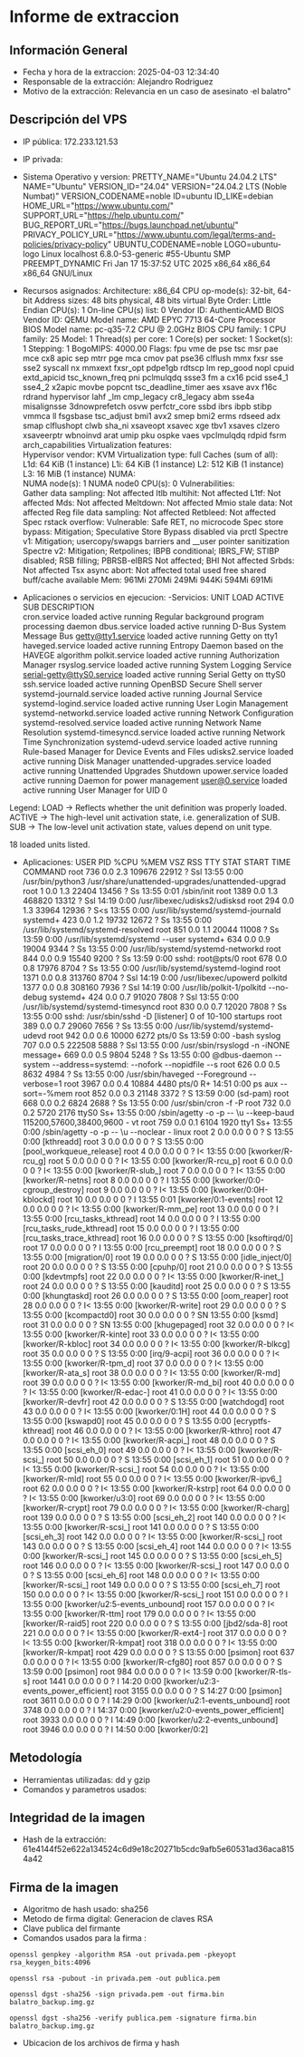 # Informe de extraccion

## Información General

- Fecha y hora de la extraccion: 2025-04-03 12:34:40
- Responsable de la extracción: Alejandro Rodriguez
- Motivo de la extracción: Relevancia en un caso de asesinato ·el balatro"

## Descripción del VPS

- IP pública: 172.233.121.53
- IP privada:
- Sistema Operativo y version: PRETTY_NAME="Ubuntu 24.04.2 LTS"
NAME="Ubuntu"
VERSION_ID="24.04"
VERSION="24.04.2 LTS (Noble Numbat)"
VERSION_CODENAME=noble
ID=ubuntu
ID_LIKE=debian
HOME_URL="https://www.ubuntu.com/"
SUPPORT_URL="https://help.ubuntu.com/"
BUG_REPORT_URL="https://bugs.launchpad.net/ubuntu/"
PRIVACY_POLICY_URL="https://www.ubuntu.com/legal/terms-and-policies/privacy-policy"
UBUNTU_CODENAME=noble
LOGO=ubuntu-logo
Linux localhost 6.8.0-53-generic #55-Ubuntu SMP PREEMPT_DYNAMIC Fri Jan 17 15:37:52 UTC 2025 x86_64 x86_64 x86_64 GNU/Linux
- Recursos asignados: Architecture:             x86_64
  CPU op-mode(s):         32-bit, 64-bit
  Address sizes:          48 bits physical, 48 bits virtual
  Byte Order:             Little Endian
CPU(s):                   1
  On-line CPU(s) list:    0
Vendor ID:                AuthenticAMD
  BIOS Vendor ID:         QEMU
  Model name:             AMD EPYC 7713 64-Core Processor
    BIOS Model name:      pc-q35-7.2  CPU @ 2.0GHz
    BIOS CPU family:      1
    CPU family:           25
    Model:                1
    Thread(s) per core:   1
    Core(s) per socket:   1
    Socket(s):            1
    Stepping:             1
    BogoMIPS:             4000.00
    Flags:                fpu vme de pse tsc msr pae mce cx8 apic sep mtrr pge mca cmov pat pse36 clflush mmx fxsr sse sse2 syscall 
                          nx mmxext fxsr_opt pdpe1gb rdtscp lm rep_good nopl cpuid extd_apicid tsc_known_freq pni pclmulqdq ssse3 fm
                          a cx16 pcid sse4_1 sse4_2 x2apic movbe popcnt tsc_deadline_timer aes xsave avx f16c rdrand hypervisor lahf
                          _lm cmp_legacy cr8_legacy abm sse4a misalignsse 3dnowprefetch osvw perfctr_core ssbd ibrs ibpb stibp vmmca
                          ll fsgsbase tsc_adjust bmi1 avx2 smep bmi2 erms rdseed adx smap clflushopt clwb sha_ni xsaveopt xsavec xge
                          tbv1 xsaves clzero xsaveerptr wbnoinvd arat umip pku ospke vaes vpclmulqdq rdpid fsrm arch_capabilities
Virtualization features:  
  Hypervisor vendor:      KVM
  Virtualization type:    full
Caches (sum of all):      
  L1d:                    64 KiB (1 instance)
  L1i:                    64 KiB (1 instance)
  L2:                     512 KiB (1 instance)
  L3:                     16 MiB (1 instance)
NUMA:                     
  NUMA node(s):           1
  NUMA node0 CPU(s):      0
Vulnerabilities:          
  Gather data sampling:   Not affected
  Itlb multihit:          Not affected
  L1tf:                   Not affected
  Mds:                    Not affected
  Meltdown:               Not affected
  Mmio stale data:        Not affected
  Reg file data sampling: Not affected
  Retbleed:               Not affected
  Spec rstack overflow:   Vulnerable: Safe RET, no microcode
  Spec store bypass:      Mitigation; Speculative Store Bypass disabled via prctl
  Spectre v1:             Mitigation; usercopy/swapgs barriers and __user pointer sanitization
  Spectre v2:             Mitigation; Retpolines; IBPB conditional; IBRS_FW; STIBP disabled; RSB filling; PBRSB-eIBRS Not affected; 
                          BHI Not affected
  Srbds:                  Not affected
  Tsx async abort:        Not affected
               total        used        free      shared  buff/cache   available
Mem:           961Mi       270Mi       249Mi       944Ki       594Mi       691Mi

- Aplicaciones o servicios en ejecucion:
 -Servicios:  UNIT                        LOAD   ACTIVE SUB     DESCRIPTION                                   
  cron.service                loaded active running Regular background program processing daemon
  dbus.service                loaded active running D-Bus System Message Bus
  getty@tty1.service          loaded active running Getty on tty1
  haveged.service             loaded active running Entropy Daemon based on the HAVEGE algorithm
  polkit.service              loaded active running Authorization Manager
  rsyslog.service             loaded active running System Logging Service
  serial-getty@ttyS0.service  loaded active running Serial Getty on ttyS0
  ssh.service                 loaded active running OpenBSD Secure Shell server
  systemd-journald.service    loaded active running Journal Service
  systemd-logind.service      loaded active running User Login Management
  systemd-networkd.service    loaded active running Network Configuration
  systemd-resolved.service    loaded active running Network Name Resolution
  systemd-timesyncd.service   loaded active running Network Time Synchronization
  systemd-udevd.service       loaded active running Rule-based Manager for Device Events and Files
  udisks2.service             loaded active running Disk Manager
  unattended-upgrades.service loaded active running Unattended Upgrades Shutdown
  upower.service              loaded active running Daemon for power management
  user@0.service              loaded active running User Manager for UID 0

Legend: LOAD   → Reflects whether the unit definition was properly loaded.
        ACTIVE → The high-level unit activation state, i.e. generalization of SUB.
        SUB    → The low-level unit activation state, values depend on unit type.

18 loaded units listed.
- Aplicaciones: 
USER         PID %CPU %MEM    VSZ   RSS TTY      STAT START   TIME COMMAND
root         736  0.0  2.3 109676 22912 ?        Ssl  13:55   0:00 /usr/bin/python3 /usr/share/unattended-upgrades/unattended-upgrad
root           1  0.0  1.3  22404 13456 ?        Ss   13:55   0:01 /sbin/init
root        1389  0.0  1.3 468820 13312 ?        Ssl  14:19   0:00 /usr/libexec/udisks2/udisksd
root         294  0.0  1.3  33964 12936 ?        S<s  13:55   0:00 /usr/lib/systemd/systemd-journald
systemd+     423  0.0  1.2  19732 12672 ?        Ss   13:55   0:00 /usr/lib/systemd/systemd-resolved
root         851  0.0  1.1  20044 11008 ?        Ss   13:59   0:00 /usr/lib/systemd/systemd --user
systemd+     634  0.0  0.9  19004  9344 ?        Ss   13:55   0:00 /usr/lib/systemd/systemd-networkd
root         844  0.0  0.9  15540  9200 ?        Ss   13:59   0:00 sshd: root@pts/0
root         678  0.0  0.8  17976  8704 ?        Ss   13:55   0:00 /usr/lib/systemd/systemd-logind
root        1371  0.0  0.8 313760  8704 ?        Ssl  14:19   0:00 /usr/libexec/upowerd
polkitd     1377  0.0  0.8 308160  7936 ?        Ssl  14:19   0:00 /usr/lib/polkit-1/polkitd --no-debug
systemd+     424  0.0  0.7  91020  7808 ?        Ssl  13:55   0:00 /usr/lib/systemd/systemd-timesyncd
root         830  0.0  0.7  12020  7808 ?        Ss   13:55   0:00 sshd: /usr/sbin/sshd -D [listener] 0 of 10-100 startups
root         389  0.0  0.7  29060  7656 ?        Ss   13:55   0:00 /usr/lib/systemd/systemd-udevd
root         942  0.0  0.6  10000  6272 pts/0    Ss   13:59   0:00 -bash
syslog       707  0.0  0.5 222508  5888 ?        Ssl  13:55   0:00 /usr/sbin/rsyslogd -n -iNONE
message+     669  0.0  0.5   9804  5248 ?        Ss   13:55   0:00 @dbus-daemon --system --address=systemd: --nofork --nopidfile --s
root         626  0.0  0.5   8632  4984 ?        Ss   13:55   0:00 /usr/sbin/haveged --Foreground --verbose=1
root        3967  0.0  0.4  10884  4480 pts/0    R+   14:51   0:00 ps aux --sort=-%mem
root         852  0.0  0.3  21148  3372 ?        S    13:59   0:00 (sd-pam)
root         668  0.0  0.2   6824  2688 ?        Ss   13:55   0:00 /usr/sbin/cron -f -P
root         732  0.0  0.2   5720  2176 ttyS0    Ss+  13:55   0:00 /sbin/agetty -o -p -- \u --keep-baud 115200,57600,38400,9600 - vt
root         759  0.0  0.1   6104  1920 tty1     Ss+  13:55   0:00 /sbin/agetty -o -p -- \u --noclear - linux
root           2  0.0  0.0      0     0 ?        S    13:55   0:00 [kthreadd]
root           3  0.0  0.0      0     0 ?        S    13:55   0:00 [pool_workqueue_release]
root           4  0.0  0.0      0     0 ?        I<   13:55   0:00 [kworker/R-rcu_g]
root           5  0.0  0.0      0     0 ?        I<   13:55   0:00 [kworker/R-rcu_p]
root           6  0.0  0.0      0     0 ?        I<   13:55   0:00 [kworker/R-slub_]
root           7  0.0  0.0      0     0 ?        I<   13:55   0:00 [kworker/R-netns]
root           8  0.0  0.0      0     0 ?        I    13:55   0:00 [kworker/0:0-cgroup_destroy]
root           9  0.0  0.0      0     0 ?        I<   13:55   0:00 [kworker/0:0H-kblockd]
root          10  0.0  0.0      0     0 ?        I    13:55   0:01 [kworker/0:1-events]
root          12  0.0  0.0      0     0 ?        I<   13:55   0:00 [kworker/R-mm_pe]
root          13  0.0  0.0      0     0 ?        I    13:55   0:00 [rcu_tasks_kthread]
root          14  0.0  0.0      0     0 ?        I    13:55   0:00 [rcu_tasks_rude_kthread]
root          15  0.0  0.0      0     0 ?        I    13:55   0:00 [rcu_tasks_trace_kthread]
root          16  0.0  0.0      0     0 ?        S    13:55   0:00 [ksoftirqd/0]
root          17  0.0  0.0      0     0 ?        I    13:55   0:00 [rcu_preempt]
root          18  0.0  0.0      0     0 ?        S    13:55   0:00 [migration/0]
root          19  0.0  0.0      0     0 ?        S    13:55   0:00 [idle_inject/0]
root          20  0.0  0.0      0     0 ?        S    13:55   0:00 [cpuhp/0]
root          21  0.0  0.0      0     0 ?        S    13:55   0:00 [kdevtmpfs]
root          22  0.0  0.0      0     0 ?        I<   13:55   0:00 [kworker/R-inet_]
root          24  0.0  0.0      0     0 ?        S    13:55   0:00 [kauditd]
root          25  0.0  0.0      0     0 ?        S    13:55   0:00 [khungtaskd]
root          26  0.0  0.0      0     0 ?        S    13:55   0:00 [oom_reaper]
root          28  0.0  0.0      0     0 ?        I<   13:55   0:00 [kworker/R-write]
root          29  0.0  0.0      0     0 ?        S    13:55   0:00 [kcompactd0]
root          30  0.0  0.0      0     0 ?        SN   13:55   0:00 [ksmd]
root          31  0.0  0.0      0     0 ?        SN   13:55   0:00 [khugepaged]
root          32  0.0  0.0      0     0 ?        I<   13:55   0:00 [kworker/R-kinte]
root          33  0.0  0.0      0     0 ?        I<   13:55   0:00 [kworker/R-kbloc]
root          34  0.0  0.0      0     0 ?        I<   13:55   0:00 [kworker/R-blkcg]
root          35  0.0  0.0      0     0 ?        S    13:55   0:00 [irq/9-acpi]
root          36  0.0  0.0      0     0 ?        I<   13:55   0:00 [kworker/R-tpm_d]
root          37  0.0  0.0      0     0 ?        I<   13:55   0:00 [kworker/R-ata_s]
root          38  0.0  0.0      0     0 ?        I<   13:55   0:00 [kworker/R-md]
root          39  0.0  0.0      0     0 ?        I<   13:55   0:00 [kworker/R-md_bi]
root          40  0.0  0.0      0     0 ?        I<   13:55   0:00 [kworker/R-edac-]
root          41  0.0  0.0      0     0 ?        I<   13:55   0:00 [kworker/R-devfr]
root          42  0.0  0.0      0     0 ?        S    13:55   0:00 [watchdogd]
root          43  0.0  0.0      0     0 ?        I<   13:55   0:00 [kworker/0:1H]
root          44  0.0  0.0      0     0 ?        S    13:55   0:00 [kswapd0]
root          45  0.0  0.0      0     0 ?        S    13:55   0:00 [ecryptfs-kthread]
root          46  0.0  0.0      0     0 ?        I<   13:55   0:00 [kworker/R-kthro]
root          47  0.0  0.0      0     0 ?        I<   13:55   0:00 [kworker/R-acpi_]
root          48  0.0  0.0      0     0 ?        S    13:55   0:00 [scsi_eh_0]
root          49  0.0  0.0      0     0 ?        I<   13:55   0:00 [kworker/R-scsi_]
root          50  0.0  0.0      0     0 ?        S    13:55   0:00 [scsi_eh_1]
root          51  0.0  0.0      0     0 ?        I<   13:55   0:00 [kworker/R-scsi_]
root          54  0.0  0.0      0     0 ?        I<   13:55   0:00 [kworker/R-mld]
root          55  0.0  0.0      0     0 ?        I<   13:55   0:00 [kworker/R-ipv6_]
root          62  0.0  0.0      0     0 ?        I<   13:55   0:00 [kworker/R-kstrp]
root          64  0.0  0.0      0     0 ?        I<   13:55   0:00 [kworker/u3:0]
root          69  0.0  0.0      0     0 ?        I<   13:55   0:00 [kworker/R-crypt]
root          79  0.0  0.0      0     0 ?        I<   13:55   0:00 [kworker/R-charg]
root         139  0.0  0.0      0     0 ?        S    13:55   0:00 [scsi_eh_2]
root         140  0.0  0.0      0     0 ?        I<   13:55   0:00 [kworker/R-scsi_]
root         141  0.0  0.0      0     0 ?        S    13:55   0:00 [scsi_eh_3]
root         142  0.0  0.0      0     0 ?        I<   13:55   0:00 [kworker/R-scsi_]
root         143  0.0  0.0      0     0 ?        S    13:55   0:00 [scsi_eh_4]
root         144  0.0  0.0      0     0 ?        I<   13:55   0:00 [kworker/R-scsi_]
root         145  0.0  0.0      0     0 ?        S    13:55   0:00 [scsi_eh_5]
root         146  0.0  0.0      0     0 ?        I<   13:55   0:00 [kworker/R-scsi_]
root         147  0.0  0.0      0     0 ?        S    13:55   0:00 [scsi_eh_6]
root         148  0.0  0.0      0     0 ?        I<   13:55   0:00 [kworker/R-scsi_]
root         149  0.0  0.0      0     0 ?        S    13:55   0:00 [scsi_eh_7]
root         150  0.0  0.0      0     0 ?        I<   13:55   0:00 [kworker/R-scsi_]
root         151  0.0  0.0      0     0 ?        I    13:55   0:00 [kworker/u2:5-events_unbound]
root         157  0.0  0.0      0     0 ?        I<   13:55   0:00 [kworker/R-ttm]
root         179  0.0  0.0      0     0 ?        I<   13:55   0:00 [kworker/R-raid5]
root         220  0.0  0.0      0     0 ?        S    13:55   0:00 [jbd2/sda-8]
root         221  0.0  0.0      0     0 ?        I<   13:55   0:00 [kworker/R-ext4-]
root         317  0.0  0.0      0     0 ?        I<   13:55   0:00 [kworker/R-kmpat]
root         318  0.0  0.0      0     0 ?        I<   13:55   0:00 [kworker/R-kmpat]
root         429  0.0  0.0      0     0 ?        S    13:55   0:00 [psimon]
root         637  0.0  0.0      0     0 ?        I<   13:55   0:00 [kworker/R-cfg80]
root         857  0.0  0.0      0     0 ?        S    13:59   0:00 [psimon]
root         984  0.0  0.0      0     0 ?        I<   13:59   0:00 [kworker/R-tls-s]
root        1441  0.0  0.0      0     0 ?        I    14:20   0:00 [kworker/u2:3-events_power_efficient]
root        3155  0.0  0.0      0     0 ?        S    14:27   0:00 [psimon]
root        3611  0.0  0.0      0     0 ?        I    14:29   0:00 [kworker/u2:1-events_unbound]
root        3748  0.0  0.0      0     0 ?        I    14:37   0:00 [kworker/u2:0-events_power_efficient]
root        3933  0.0  0.0      0     0 ?        I    14:49   0:00 [kworker/u2:2-events_unbound]
root        3946  0.0  0.0      0     0 ?        I    14:50   0:00 [kworker/0:2]

## Metodología

- Herramientas utilizadas: dd y gzip
- Comandos y parametros usados:

## Integridad de la imagen

- Hash de la extracción:
61e4144f52e622a134524c6d9e18c20271b5cdc9afb5e60531ad36aca8154a42

## Firma de la imagen

- Algoritmo de hash usado: sha256
- Metodo de firma digital: Generacion de claves RSA
- Clave publica del firmante
- Comandos usados para la firma :
```
openssl genpkey -algorithm RSA -out privada.pem -pkeyopt rsa_keygen_bits:4096
```
```
openssl rsa -pubout -in privada.pem -out publica.pem
```
```
openssl dgst -sha256 -sign privada.pem -out firma.bin balatro_backup.img.gz
```
```
openssl dgst -sha256 -verify publica.pem -signature firma.bin balatro_backup.img.gz
```
- Ubicacion de los archivos de firma y hash
